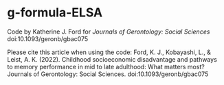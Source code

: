 # g-formula-ELSA
Code by Katherine J. Ford for _Journals of Gerontology: Social Sciences_ doi:10.1093/geronb/gbac075

Please cite this article when using the code: 
Ford, K. J., Kobayashi, L., & Leist, A. K. (2022). Childhood socioeconomic disadvantage and pathways to memory performance in mid to late adulthood: What matters most? Journals of Gerontology: Social Sciences. doi:10.1093/geronb/gbac075
